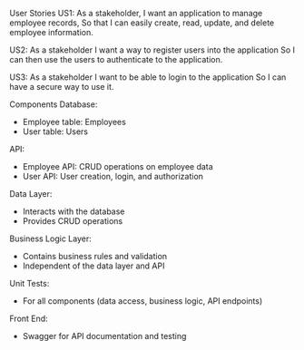 User Stories
US1: 
As a stakeholder,
I want an application to manage employee records,
So that I can easily create, read, update, and delete employee information.

US2:
As a stakeholder
I want a way to register users into the application
So I can then use the users to authenticate to the application.

US3:
As a stakeholder
I want to be able to login to the application
So I can have a secure way to use it.

Components
Database:
- Employee table: Employees
- User table: Users

API:
- Employee API: CRUD operations on employee data
- User API: User creation, login, and authorization

Data Layer:
- Interacts with the database
- Provides CRUD operations

Business Logic Layer:
- Contains business rules and validation
- Independent of the data layer and API

Unit Tests:
- For all components (data access, business logic, API endpoints)

Front End:
- Swagger for API documentation and testing
